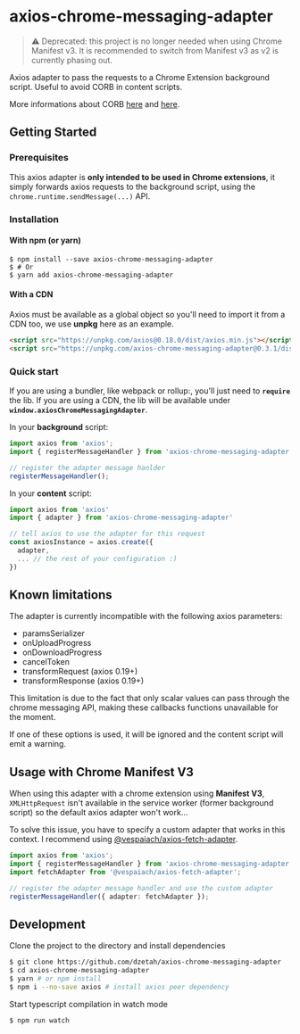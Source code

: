 # axios-chrome-messaging-adapter

> ⚠ Deprecated: this project is no longer needed when using Chrome Manifest v3. It is recommended to switch from Manifest v3 as v2 is currently phasing out.

Axios adapter to pass the requests to a Chrome Extension background script. Useful to avoid CORB in content scripts.

More informations about CORB [here](https://www.chromestatus.com/feature/5629709824032768) and [here](https://www.chromium.org/Home/chromium-security/extension-content-script-fetches).

## Getting Started

### Prerequisites

This axios adapter is **only intended to be used in Chrome extensions**, it simply forwards axios requests to the background script, using the `chrome.runtime.sendMessage(...)` API.

### Installation

#### With npm (or yarn)

```
$ npm install --save axios-chrome-messaging-adapter
$ # Or
$ yarn add axios-chrome-messaging-adapter
```

#### With a CDN

Axios must be available as a global object so you'll need to import it from a CDN too, we use **unpkg** here as an example.

```html
<script src="https://unpkg.com/axios@0.18.0/dist/axios.min.js"></script>
<script src="https://unpkg.com/axios-chrome-messaging-adapter@0.3.1/dist/axios-chrome-messaging-adapter.min.js"></script>
```

### Quick start

If you are using a bundler, like webpack or rollup:, you'll just need to **`require`** the lib. If you are using a CDN, the lib will be available under **`window.axiosChromeMessagingAdapter`**.

In your **background** script:

```typescript
import axios from 'axios';
import { registerMessageHandler } from 'axios-chrome-messaging-adapter';

// register the adapter message hanlder
registerMessageHandler();
```

In your **content** script:

```typescript
import axios from 'axios'
import { adapter } from 'axios-chrome-messaging-adapter'

// tell axios to use the adapter for this request
const axiosInstance = axios.create({
  adapter,
  ... // the rest of your configuration :)
})
```

## Known limitations

The adapter is currently incompatible with the following axios parameters:

- paramsSerializer
- onUploadProgress
- onDownloadProgress
- cancelToken
- transformRequest (axios 0.19+)
- transformResponse (axios 0.19+)

This limitation is due to the fact that only scalar values can pass through the chrome messaging API, making these callbacks functions unavailable for the moment.

If one of these options is used, it will be ignored and the content script will emit a warning.

## Usage with Chrome Manifest V3

When using this adapter with a chrome extension using **Manifest V3**, `XMLHttpRequest` isn't available in the service worker (former background script) so the default axios adapter won't work…

To solve this issue, you have to specify a custom adapter that works in this context. I recommend using [@vespaiach/axios-fetch-adapter](https://github.com/vespaiach/axios-fetch-adapter).

```typescript
import axios from 'axios';
import { registerMessageHandler } from 'axios-chrome-messaging-adapter';
import fetchAdapter from '@vespaiach/axios-fetch-adapter';

// register the adapter message handler and use the custom adapter
registerMessageHandler({ adapter: fetchAdapter });
```

## Development

Clone the project to the directory and install dependencies

```bash
$ git clone https://github.com/dzetah/axios-chrome-messaging-adapter
$ cd axios-chrome-messaging-adapter
$ yarn # or npm install
$ npm i --no-save axios # install axios peer dependency
```

Start typescript compilation in watch mode

```bash
$ npm run watch
```
